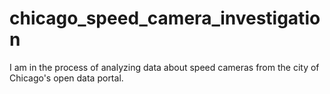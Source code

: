 # chicago_speed_camera_investigation
I am in the process of analyzing data about speed cameras from the city of Chicago's open data portal.
